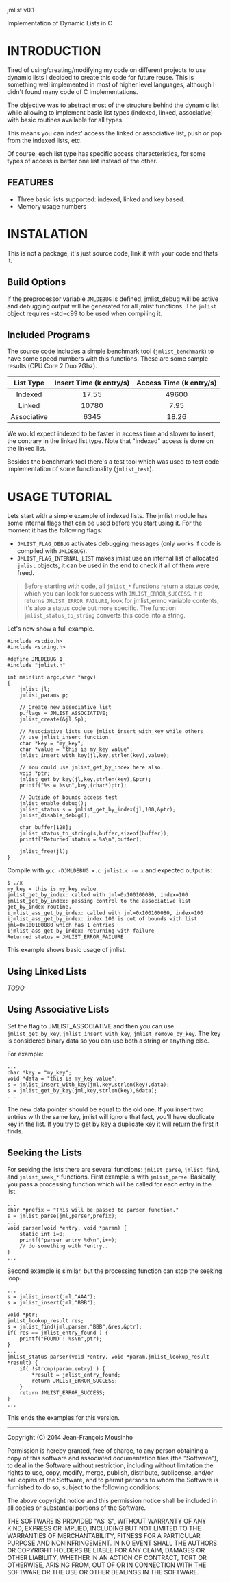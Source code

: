 jmlist v0.1

Implementation of Dynamic Lists in C

INTRODUCTION
============

Tired of using/creating/modifying my code on different projects to
use dynamic lists I decided to create this code for future reuse.
This is something well implemented in most of higher level languages,
although I didn't found many code of C implementations.

The objective was to abstract most of the structure behind the
dynamic list while allowing to implement basic list types (indexed,
linked, associative) with basic routines available for all types.

This means you can index' access the linked or associative list,
push or pop from the indexed lists, etc.

Of course, each list type has specific access characteristics, for
some types of access is better one list instead of the other.

FEATURES
--------

 * Three basic lists supported: indexed, linked and key based.
 * Memory usage numbers

INSTALATION
===========

This is not a package, it's just source code, link it with your code
and thats it.

Build Options
-------------

If the preprocessor variable `JMLDEBUG` is defined, jmlist_debug will
be active and debugging output will be generated for all jmlist
functions. The `jmlist` object requires -std=c99 to be used when
compiling it. 

Included Programs
-----------------

The source code includes a simple benchmark tool (`jmlist_benchmark`) to have some speed
numbers with this functions. These are some sample results (CPU Core 2 Duo 2Ghz).

| List Type   | Insert Time (k entry/s) | Access Time (k entry/s) |
|:-----------:|:-----------------------:|:-----------------------:|
|  Indexed    |            17.55        |     49600               |
|   Linked    |            10780        |     7.95                |
| Associative |            6345         |     18.26               |

We would expect indexed to be faster in access time and slower to
insert, the contrary in the linked list type. Note that "indexed"
access is done on the linked list.

Besides the benchmark tool there's a test tool which was used to
test code implementation of some functionality (`jmlist_test`).


USAGE TUTORIAL
==============

Lets start with a simple example of indexed lists. The jmlist module
has some internal flags that can be used before you start using it. For
the moment it has the following flags:
 * `JMLIST_FLAG_DEBUG` activates debugging messages (only works if code
 is compiled with `JMLDEBUG`).
 * `JMLIST_FLAG_INTERNAL_LIST` makes jmlist use an internal list of
 allocated `jmlist` objects, it can be used in the end to check if all
 of them were freed.

> Before starting with code, all `jmlist_*` functions return a status
> code, which you can look for success with `JMLIST_ERROR_SUCCESS`.
> If it returns `JMLIST_ERROR_FAILURE`, look for jmlist_errno variable
> contents, it's also a status code but more specific. The function
> `jmlist_status_to_string` converts this code into a string.

Let's now show a full example.

	#include <stdio.h>
	#include <string.h>

	#define JMLDEBUG 1
	#include "jmlist.h"

	int main(int argc,char *argv)
	{
		jmlist jl;
		jmlist_params p;

		// Create new associative list
		p.flags = JMLIST_ASSOCIATIVE;
		jmlist_create(&jl,&p);

		// Associative lists use jmlist_insert_with_key while others
		// use jmlist_insert function.
		char *key = "my_key";
		char *value = "this is my_key value";
		jmlist_insert_with_key(jl,key,strlen(key),value);

		// You could use jmlist_get_by_index here also.
		void *ptr;
		jmlist_get_by_key(jl,key,strlen(key),&ptr);
		printf("%s = %s\n",key,(char*)ptr);

		// Outside of bounds access test
		jmlist_enable_debug();
		jmlist_status s = jmlist_get_by_index(jl,100,&ptr);
		jmlist_disable_debug();

		char buffer[128];
		jmlist_status_to_string(s,buffer,sizeof(buffer));
		printf("Returned status = %s\n",buffer);

		jmlist_free(jl);
	}

Compile with `gcc -DJMLDEBUG x.c jmlist.c -o x` and expected output is:

	$ ./x
	my_key = this is my_key value
	jmlist_get_by_index: called with jml=0x100100080, index=100
	jmlist_get_by_index: passing control to the associative list get_by_index routine.
	ijmlist_ass_get_by_index: called with jml=0x100100080, index=100
	ijmlist_ass_get_by_index: index 100 is out of bounds with list jml=0x100100080 which has 1 entries
	ijmlist_ass_get_by_index: returning with failure
	Returned status = JMLIST_ERROR_FAILURE

This example shows basic usage of jmlist. 

Using Linked Lists
------------------

*TODO*


Using Associative Lists
-----------------------

Set the flag to JMLIST_ASSOCIATIVE and then you can use `jmlist_get_by_key`,
`jmlist_insert_with_key`, `jmlist_remove_by_key`. The key is considered binary
data so you can use both a string or anything else.

For example:

	...
	char *key = "my_key";
	void *data = "this is my_key value";
	s = jmlist_insert_with_key(jml,key,strlen(key),data);
	s = jmlist_get_by_key(jml,key,strlen(key),&data);
	...

The new data pointer should be equal to the old one. If you insert two entries
with the same key, jmlist will ignore that fact, you'll have duplicate key in
the list. If you try to get by key a duplicate key it will return the first it
finds.

Seeking the Lists
-----------------

For seeking the lists there are several functions: `jmlist_parse`, `jmlist_find`,
and `jmlist_seek_*` functions. First example is with `jmlist_parse`. Basically,
you pass a processing function which will be called for each entry in the list.

	...
	char *prefix = "This will be passed to parser function."
	s = jmlist_parse(jml,parser,prefix);
	...
	void parser(void *entry, void *param) {
		static int i=0;
		printf("parser entry %d\n",i++);
		// do something with *entry..
	}
	...

Second example is similar, but the processing function can stop the seeking loop.

	...
	s = jmlist_insert(jml,"AAA");
	s = jmlist_insert(jml,"BBB");

	void *ptr;
	jmlist_lookup_result res;
	s = jmlist_find(jml,parser,"BBB",&res,&ptr);
	if( res == jmlist_entry_found ) {
		printf("FOUND ! %s\n",ptr);
	}
	...
	jmlist_status parser(void *entry, void *param,jmlist_lookup_result *result) {
		if( !strcmp(param,entry) ) {
			*result = jmlist_entry_found;
			return JMLIST_ERROR_SUCCESS;
		}
		return JMLIST_ERROR_SUCCESS;
	}
	...


This ends the examples for this version.

--------------------------------------------------
Copyright (C) 2014 Jean-François Mousinho

Permission is hereby granted, free of charge, to any person obtaining a copy of this software and associated documentation files (the "Software"), to deal in the Software without restriction, including without limitation the rights to use, copy, modify, merge, publish, distribute, sublicense, and/or sell copies of the Software, and to permit persons to whom the Software is furnished to do so, subject to the following conditions:

The above copyright notice and this permission notice shall be included in all copies or substantial portions of the Software.

THE SOFTWARE IS PROVIDED "AS IS", WITHOUT WARRANTY OF ANY KIND, EXPRESS OR IMPLIED, INCLUDING BUT NOT LIMITED TO THE WARRANTIES OF MERCHANTABILITY, FITNESS FOR A PARTICULAR PURPOSE AND NONINFRINGEMENT. IN NO EVENT SHALL THE AUTHORS OR COPYRIGHT HOLDERS BE LIABLE FOR ANY CLAIM, DAMAGES OR OTHER LIABILITY, WHETHER IN AN ACTION OF CONTRACT, TORT OR OTHERWISE, ARISING FROM, OUT OF OR IN CONNECTION WITH THE SOFTWARE OR THE USE OR OTHER DEALINGS IN THE SOFTWARE.

